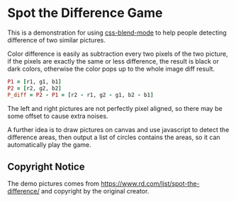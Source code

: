 # Spot the Difference Game

This is a demonstration for using [css-blend-mode](https://developer.mozilla.org/en-US/docs/Web/CSS/mix-blend-mode) to help people detecting difference of two similar pictures.

Color difference is easily as subtraction every two pixels of the two picture, if the pixels are exactly the same or less difference, the result is black or dark colors, otherwise the color pops up to the whole image diff result.

```ruby
P1 = [r1, g1, b1]
P2 = [r2, g2, b2]
P_diff = P2 - P1 = [r2 - r1, g2 - g1, b2 - b1]
```

The left and right pictures are not perfectly pixel aligned, so there may be some offset to cause extra noises.

A further idea is to draw pictures on canvas and use javascript to detect the difference areas, then output a list of circles contains the areas, so it can automatically play the game.

## Copyright Notice

The demo pictures comes from https://www.rd.com/list/spot-the-difference/ and copyright by the original creator.
